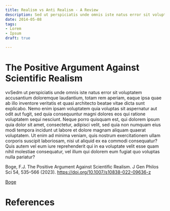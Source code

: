 ```yaml
---
title: Realism vs Anti Realism - A Review
description: Sed ut perspiciatis unde omnis iste natus error sit voluptatem
date: 2014-05-08
tags:
- Lorem
- Ipsum
draft: true

---
```


# The Positive Argument Against Scientific Realism
vvSedm ut perspiciatis unde omnis iste natus error sit voluptatem accusantium doloremque laudantium, totam rem aperiam, eaque ipsa quae ab illo inventore veritatis et quasi architecto beatae vitae dicta sunt explicabo. Nemo enim ipsam voluptatem quia voluptas sit aspernatur aut odit aut fugit, sed quia consequuntur magni dolores eos qui ratione voluptatem sequi nesciunt. Neque porro quisquam est, qui dolorem ipsum quia dolor sit amet, consectetur, adipisci velit, sed quia non numquam eius modi tempora incidunt ut labore et dolore magnam aliquam quaerat voluptatem. Ut enim ad minima veniam, quis nostrum exercitationem ullam corporis suscipit laboriosam, nisi ut aliquid ex ea commodi consequatur? Quis autem vel eum iure reprehenderit qui in ea voluptate velit esse quam nihil molestiae consequatur, vel illum qui dolorem eum fugiat quo voluptas nulla pariatur?

Boge, F.J. The Positive Argument Against Scientific Realism. J Gen Philos Sci 54, 535–566 (2023). https://doi.org/10.1007/s10838-022-09636-z

[Boge][1]

# References

[1]: <Boge, F.J. The Positive Argument Against Scientific Realism. J Gen Philos Sci 54, 535–566 (2023). https://doi.org/10.1007/s10838-022-09636-z> (https://link.springer.com/article/10.1007/s10838-022-09636-z#citeas)

